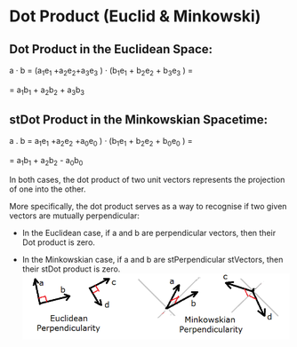 # Dot Product (Euclid & Minkowski)

## Dot Product in the Euclidean Space:

a · b	= (a<sub>1</sub>e<sub>1</sub> +a<sub>2</sub>e<sub>2</sub>+a<sub>3</sub>e<sub>3</sub> ) · (b<sub>1</sub>e<sub>1</sub> + b<sub>2</sub>e<sub>2</sub> + b<sub>3</sub>e<sub>3</sub> ) = 

=  a<sub>1</sub>b<sub>1</sub> +  a<sub>2</sub>b<sub>2</sub> +  a<sub>3</sub>b<sub>3</sub> 

## stDot Product in the Minkowskian Spacetime:

a . b	=  a<sub>1</sub>e<sub>1</sub> +a<sub>2</sub>e<sub>2</sub> +a<sub>0</sub>e<sub>0</sub> )  ·  (b<sub>1</sub>e<sub>1</sub> + b<sub>2</sub>e<sub>2</sub> +  b<sub>0</sub>e<sub>0</sub>  )  =    

=  a<sub>1</sub>b<sub>1</sub> +  a<sub>2</sub>b<sub>2</sub> -  a<sub>0</sub>b<sub>0</sub> 

In both cases, the dot product of two unit vectors represents the projection of one into the other.

More specifically, the dot product serves as a way to recognise if two given vectors are mutually perpendicular:

* In the Euclidean case, if a and b are perpendicular vectors, then their Dot product is zero.

* In the Minkowskian case, if a and b are stPerpendicular stVectors, then their stDot product is zero.
![Perpendicularity](https://github.com/probaxeoxebra/probaMinkoski/blob/master/Interese/Images/PerpendVectors_Eucl_Mink.png "Perpendicularity")

